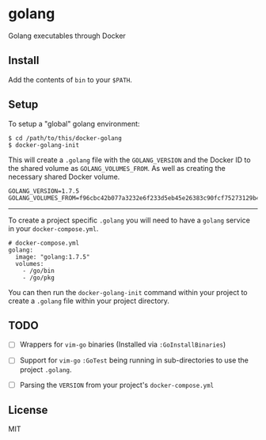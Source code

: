 # golang 

Golang executables through Docker

## Install

Add the contents of `bin` to your `$PATH`.


## Setup

To setup a "global" golang environment:

    $ cd /path/to/this/docker-golang
    $ docker-golang-init

This will create a `.golang` file with the `GOLANG_VERSION` and the Docker ID
to the shared volume as `GOLANG_VOLUMES_FROM`. As well as creating the
necessary shared Docker volume.

    GOLANG_VERSION=1.7.5
    GOLANG_VOLUMES_FROM=f96cbc42b077a3232e6f233d5eb45e26383c90fcf75273129b4102c8a168044f

---

To create a project specific `.golang` you will need to have a `golang` service
in your `docker-compose.yml`.

    # docker-compose.yml
    golang:
      image: "golang:1.7.5"
      volumes:
        - /go/bin
        - /go/pkg

You can then run the `docker-golang-init` command within your project to create
a `.golang` file within your project directory.


## TODO

- [ ] Wrappers for `vim-go` binaries (Installed via `:GoInstallBinaries`)

- [ ] Support for `vim-go` `:GoTest` being running in sub-directories to use
  the project `.golang`.

- [ ] Parsing the `VERSION` from your project's `docker-compose.yml`


## License

MIT

